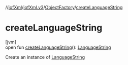 //[iofXml](../../../index.md)/[iofXml.v3](../index.md)/[ObjectFactory](index.md)/[createLanguageString](create-language-string.md)

# createLanguageString

[jvm]\
open fun [createLanguageString](create-language-string.md)(): [LanguageString](../-language-string/index.md)

Create an instance of [LanguageString](../-language-string/index.md)
